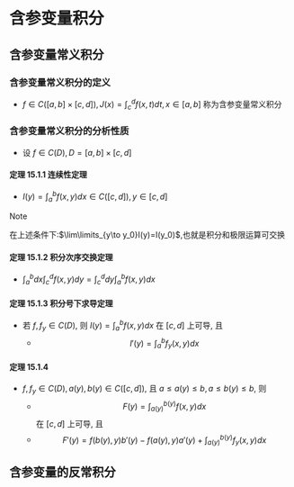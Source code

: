 # 含参变量积分

## 含参变量常义积分

### 含参变量常义积分的定义 
- $f\in C([a,b]\times [c,d]),J(x)=\int_{c}^{d}f(x,t)dt,x\in [a,b]$ 称为含参变量常义积分

### 含参变量常义积分的分析性质

- 设 $f\in C(D),D=[a,b]\times [c,d]$

#### 定理 15.1.1 连续性定理
- $I(y)=\int_{a}^{b}f(x,y)dx \in C([c,d]),y\in [c,d]$

> [!NOTE]
> 在上述条件下:$\lim\limits_{y\to y_0}I(y)=I(y_0)$,也就是积分和极限运算可交换

#### 定理 15.1.2 积分次序交换定理
- $\int_{a}^{b}dx\int_{c}^{d}f(x,y)dy=\int_{c}^{d}dy\int_{a}^{b}f(x,y)dx$

#### 定理 15.1.3 积分号下求导定理
- 若 $f,f_y\in C(D)$, 则 $I(y)=\int_{a}^{b}f(x,y)dx$ 在 $[c,d]$ 上可导, 且 
    - $$I'(y)=\int_{a}^{b}f_y(x,y)dx$$

#### 定理 15.1.4 
- $f,f_y\in C(D),a(y),b(y)\in C([c,d])$, 且 $a\leq a(y)\leq b,a\leq b(y)\leq b$, 则 
    - $$F(y) = \int_{a(y)}^{b(y)}f(x,y)dx$$ 
    在 $[c,d]$ 上可导, 且
    - $$F'(y)=f(b(y),y)b'(y)-f(a(y),y)a'(y)+\int_{a(y)}^{b(y)}f_y(x,y)dx$$

## 含参变量的反常积分

















